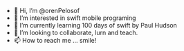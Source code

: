 - 👋 Hi, I’m @orenPelosof
- 👀 I’m interested in swift mobile programing 
- 🌱 I’m currently learning 100 days of swift by Paul Hudson
- 💞️ I’m looking to collaborate, lurn and teach.
- 📫 How to reach me ... smile!

<!---
orenPelosof/orenPelosof is a ✨ special ✨ repository because its `README.md` (this file) appears on your GitHub profile.
You can click the Preview link to take a look at your changes.
--->
